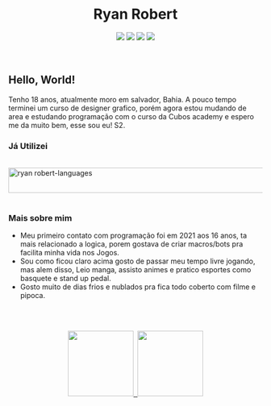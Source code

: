 
<br>
<br>

 
<h1 align="center">Ryan Robert</h1>

<div align="center" >

<div> 
  <a href="https://www.instagram.com/goldfenix16/" target="_blank"><img src="https://img.shields.io/badge/-Instagram-%23E4405F?style=for-the-badge&logo=instagram&logoColor=white" target="_blank"></a>
 <a href="https://discord.com" target="_blank"><img src="https://img.shields.io/badge/Discord-7289DA?style=for-the-badge&logo=discord&logoColor=white" target="_blank"></a> 
  <a href = "mailto:ryanrobert2504@gmail.com"><img src="https://img.shields.io/badge/-Gmail-%23333?style=for-the-badge&logo=gmail&logoColor=white" target="_blank"></a>
  <a href="https://www.linkedin.com/in/ryan-robert-b53a14257/" target="_blank"><img src="https://img.shields.io/badge/-LinkedIn-%230077B5?style=for-the-badge&logo=linkedin&logoColor=white" target="_blank"></a> 
  
</div>

</div>

<br>
<br>

## Hello, World!

Tenho 18 anos, atualmente moro em salvador, Bahia. A pouco tempo terminei um curso de designer grafico, porém agora estou mudando de area e estudando programação
 com o curso da Cubos academy e espero me da muito bem, esse sou eu! S2. 

### Já Utilizei

<div style="display: inline_block"><br>
  <img align="center" alt="ryan robert-languages" height="50" width="800" src="https://skillicons.dev/icons?i=html,css,nodejs,js,ts,react,vite,postgres,git,github,figma,ai,ps,pr,il">
</div>


<br>
 
###  Mais sobre mim 


-  Meu primeiro contato com programação foi em 2021 aos  16 anos, ta mais relacionado a logica, porem gostava de criar macros/bots pra facilita minha vida nos Jogos.
-  Sou como ficou claro acima gosto de passar meu tempo livre jogando, mas alem disso, Leio manga, assisto animes e pratico esportes como basquete e stand up pedal.
-  Gosto muito de dias frios e nublados pra fica todo coberto com filme e pipoca. 

 <br>
 <br>

</div>



<p align="center">
<a href="https://github.com/GoldFNX">
  <img height="130em" src="https://github-readme-stats-eight-theta.vercel.app/api?username=ryanrobert1227&show_icons=true&theme=algolia&include_all_commits=true&count_private=true"/>&nbsp;
  <img height="130em" src="https://github-readme-stats-eight-theta.vercel.app/api/top-langs/?username=ryanrobert1227&layout=compact&langs_count=8&theme=algolia"/>
</a>
</p>




